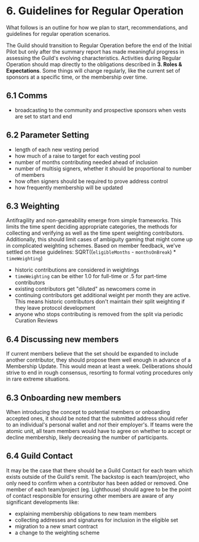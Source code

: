 # 6. Guidelines for Regular Operation

What follows is an outline for how we plan to start, recommendations, and guidelines for regular operation scenarios.

The Guild should transition to Regular Operation before the end of the Initial Pilot but only after the summary report has made meaningful progress in assessing the Guild's evolving characteristics. Activities during Regular Operation should map directly to the obligations described in **3. Roles & Expectations**. Some things will change regularly, like the current set of sponsors at a specific time, or the membership over time.

## 6.1 Comms
- broadcasting to the community and prospective sponsors when vests are set to start and end

## 6.2 Parameter Setting

  - length of each new vesting period
  - how much of a raise to target for each vesting pool
  - number of months contributing needed ahead of inclusion
  - number of multisig signers, whether it should be proportional to number of members
  - how often signers should be required to prove address control
  - how frequently membership will be updated

## 6.3 Weighting

Antifragility and non-gameability emerge from simple frameworks. This limits the time spent deciding appropriate categories, the methods for collecting and verifying  as well as the time spent weighting contributors. Additionally, this should limit cases of ambiguity gaming that might come up in complicated weighting schemes. Based on member feedback, we've settled on these guidelines: SQRT((`eligibleMonths` - `monthsOnBreak`) * `timeWeighting`)

  - historic contributions are considered in weightings
  - `timeWeighting` can be either 1.0 for full-time or .5 for part-time contributors
  - existing contributors get "diluted" as newcomers come in
  - continuing contributors get additional weight per month they are active. This means historic contributors don't maintain their split weighting if they leave protocol development
  - anyone who stops contributing is removed from the split via periodic Curation Reviews

## 6.4 Discussing new members

If current members believe that the set should be expanded to include another contributor, they should propose them well enough in advance of a Membership Update. This would mean at least a week. Deliberations should strive to end in rough consensus, resorting to formal voting procedures only in rare extreme situations.

## 6.3 Onboarding new members

When introducing the concept to potential members or onboarding accepted ones, it should be noted that the submitted address should refer to an individual's personal wallet and *not* their employer's. If teams were the atomic unit, all team members would have to agree on whether to accept or decline membership, likely decreasing the number of participants.

## 6.4 Guild Contact

It may be the case that there should be a Guild Contact for each team which exists outside of the Guild's remit. The backstop is each team/project, who only need to confirm when a contributor has been added or removed. One member of each team/project (eg. Lighthouse) should agree to be the point of contact responsible for ensuring other members are aware of any significant developments like:

- explaining membership obligations to new team members
- collecting addresses and signatures for inclusion in the eligible set
- migration to a new smart contract
- a change to the weighting scheme
